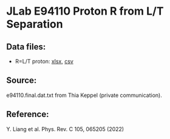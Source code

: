 # JLab E94110 Proton R from L/T Separation

## Data files: 
  * R=L/T   proton: [xlsx](../data/dataframe/10074.xlsx), [csv](../data/dataframe/csv/10074.csv)   
 
## Source: 
e94110.final.dat.txt from Thia Keppel (private communication).

## Reference: 
Y. Liang et al. Phys. Rev. C 105, 065205 (2022)
